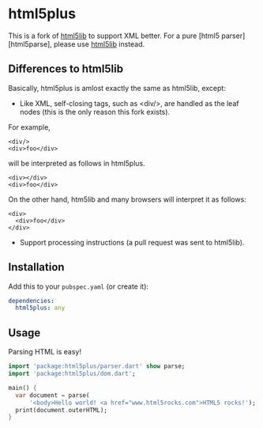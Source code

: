 html5plus
=========

This is a fork of [html5lib](https://github.com/dart-lang/html5lib) to support XML better. For a pure [html5 parser][html5parse], please use [html5lib](https://github.com/dart-lang/html5lib) instead.

Differences to html5lib
-----------------------

Basically, html5plus is amlost exactly the same as html5lib, except:

* Like XML, self-closing tags, such as &lt;div/>, are handled as the leaf nodes (this is the only reason this fork exists).

For example,

    <div/>
    <div>foo</div>

will be interpreted as follows in html5plus.

    <div></div>
    <div>foo</div>

On the other hand, htm5lib and many browsers will interpret it as follows:

    <div>
      <div>foo</div>
    </div>

* Support processing instructions (a pull request was sent to html5lib).

Installation
------------

Add this to your `pubspec.yaml` (or create it):
```yaml
dependencies:
  html5plus: any
```

Usage
-----

Parsing HTML is easy!
```dart
import 'package:html5plus/parser.dart' show parse;
import 'package:html5plus/dom.dart';

main() {
  var document = parse(
      '<body>Hello world! <a href="www.html5rocks.com">HTML5 rocks!');
  print(document.outerHTML);
}
```
